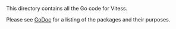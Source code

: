 This directory contains all the Go code for Vitess.

Please see [GoDoc](http://godoc.org/github.com/youtube/vitess/go) for
a listing of the packages and their purposes.
